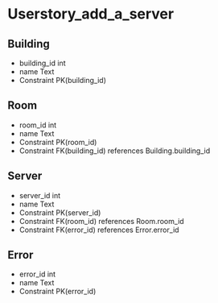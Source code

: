 # Userstory_add_a_server

## Building

* building_id int
* name Text
* Constraint PK(building_id)

## Room

* room_id int
* name Text
* Constraint PK(room_id)
* Constraint FK(building_id) references Building.building_id

## Server

* server_id int
* name Text
* Constraint PK(server_id)
* Constraint FK(room_id) references Room.room_id
* Constraint FK(error_id) references Error.error_id

## Error

* error_id int
* name Text
* Constraint PK(error_id)
